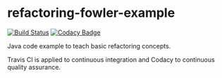 refactoring-fowler-example
==========================
[![Build Status](https://travis-ci.org/clopezno/refactoring-fowler-example.svg?branch=master)](https://travis-ci.org/clopezno/refactoring-fowler-example)
[![Codacy Badge](https://api.codacy.com/project/badge/Grade/82d8b811489b4a58ad3bc2e79f32aede)](https://app.codacy.com/app/clopezno/refactoring-fowler-example?utm_source=github.com&utm_medium=referral&utm_content=clopezno/refactoring-fowler-example&utm_campaign=Badge_Grade_Dashboard)

Java code example to teach basic refactoring  concepts.

Travis CI is  applied to continuous integration  and Codacy to continuous quality assurance.

